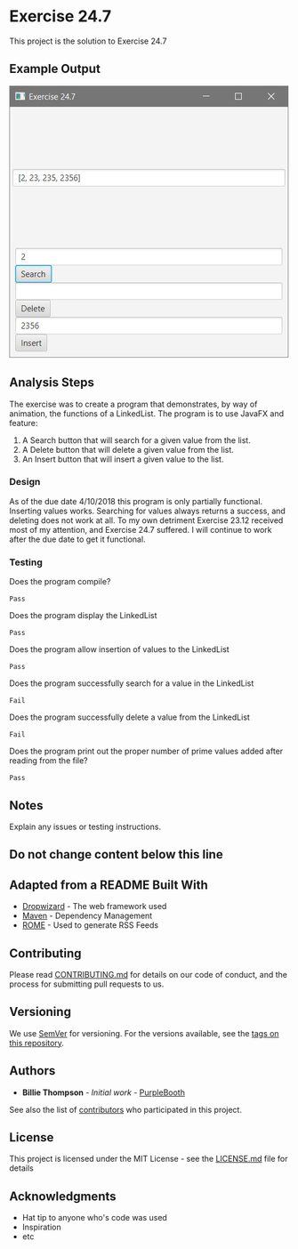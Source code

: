 # Exercise 24.7

This project is the solution to Exercise 24.7

## Example Output

![Sample Output](README.jpg)

## Analysis Steps

The exercise was to create a program that demonstrates, by way of animation, the functions of a LinkedList. The program is to use JavaFX and feature:

1. A Search button that will search for a given value from the list.
2. A Delete button that will delete a given value from the list.
3. An Insert button that will insert a given value to the list.

### Design

As of the due date 4/10/2018 this program is only partially functional. Inserting values works. Searching for values always returns a success, and deleting does not work at all. To my own detriment Exercise 23.12 received most of my attention, and Exercise 24.7 suffered. I will continue to work after the due date to get it functional.

### Testing

Does the program compile?

```
Pass
```

Does the program display the LinkedList

```
Pass
```

Does the program allow insertion of values to the LinkedList

```
Pass
```

Does the program successfully search for a value in the LinkedList

```
Fail
```

Does the program successfully delete a value from the LinkedList

```
Fail
```

Does the program print out the proper number of prime values added after reading from the file?

```
Pass
```

## Notes

Explain any issues or testing instructions.

## Do not change content below this line
## Adapted from a README Built With

* [Dropwizard](http://www.dropwizard.io/1.0.2/docs/) - The web framework used
* [Maven](https://maven.apache.org/) - Dependency Management
* [ROME](https://rometools.github.io/rome/) - Used to generate RSS Feeds

## Contributing

Please read [CONTRIBUTING.md](https://gist.github.com/PurpleBooth/b24679402957c63ec426) for details on our code of conduct, and the process for submitting pull requests to us.

## Versioning

We use [SemVer](http://semver.org/) for versioning. For the versions available, see the [tags on this repository](https://github.com/your/project/tags). 

## Authors

* **Billie Thompson** - *Initial work* - [PurpleBooth](https://github.com/PurpleBooth)

See also the list of [contributors](https://github.com/your/project/contributors) who participated in this project.

## License

This project is licensed under the MIT License - see the [LICENSE.md](LICENSE.md) file for details

## Acknowledgments

* Hat tip to anyone who's code was used
* Inspiration
* etc

